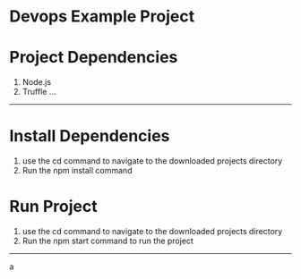 # Devops Example Project

# Project Dependencies

1. Node.js
2. Truffle
   ...

---

# Install Dependencies

1. use the cd command to navigate to the downloaded projects directory
2. Run the npm install command

# Run Project

1. use the cd command to navigate to the downloaded projects directory
2. Run the npm start command to run the project

---

a
